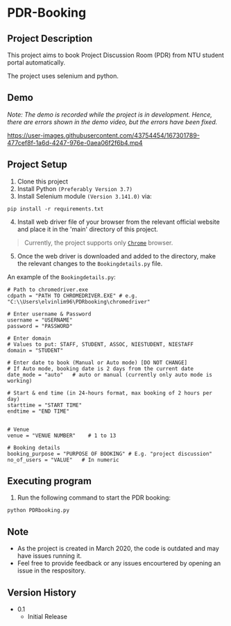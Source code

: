 # PDR-Booking

## Project Description

This project aims to book Project Discussion Room (PDR) from NTU student portal automatically.

The project uses selenium and python.

## Demo

*Note: The demo is recorded while the project is in development. Hence, there are errors shown in the demo video, but the errors have been fixed.*

https://user-images.githubusercontent.com/43754454/167301789-477cef8f-1a6d-4247-976e-0aea06f2f6b4.mp4

## Project Setup

1. Clone this project
2. Install Python `(Preferably Version 3.7)`
3. Install Selenium module `(Version 3.141.0)` via:
```
pip install -r requirements.txt
```

4. Install web driver file of your browser from the relevant official website and place it in the 'main' directory of this project.

> Currently, the project supports only [`Chrome`](https://chromedriver.chromium.org/) browser.

5. Once the web driver is downloaded and added to the directory, make the relevant changes to the `Bookingdetails.py` file.

An example of the `Bookingdetails.py`:
```
# Path to chromedriver.exe
cdpath = "PATH TO CHROMEDRIVER.EXE" # e.g. "C:\\Users\elvinlim96\PDRbooking\chromedriver"

# Enter username & Password
username = "USERNAME"
password = "PASSWORD"

# Enter domain
# Values to put: STAFF, STUDENT, ASSOC, NIESTUDENT, NIESTAFF
domain = "STUDENT"

# Enter date to book (Manual or Auto mode) [DO NOT CHANGE]
# If Auto mode, booking date is 2 days from the current date
date_mode = "auto"   # auto or manual (currently only auto mode is working)

# Start & end time (in 24-hours format, max booking of 2 hours per day)
starttime = "START TIME"
endtime = "END TIME"


# Venue
venue = "VENUE NUMBER"    # 1 to 13

# Booking details
booking_purpose = "PURPOSE OF BOOKING" # E.g. "project discussion"
no_of_users = "VALUE"   # In numeric
```

## Executing program

1. Run the following command to start the PDR booking:
```
python PDRbooking.py
```

## Note

* As the project is created in March 2020, the code is outdated and may have issues running it.
* Feel free to provide feedback or any issues encourtered by opening an issue in the respository.

## Version History

* 0.1
    * Initial Release
